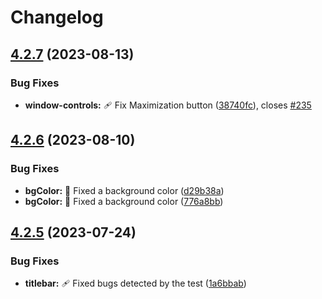 # Changelog

## [4.2.7](https://github.com/AlexTorresDev/custom-electron-titlebar/compare/v4.2.6...v4.2.7) (2023-08-13)


### Bug Fixes

* **window-controls:** :adhesive_bandage: Fix Maximization button ([38740fc](https://github.com/AlexTorresDev/custom-electron-titlebar/commit/38740fcd9450b9b02654005f562a13c81bbc180e)), closes [#235](https://github.com/AlexTorresDev/custom-electron-titlebar/issues/235)

## [4.2.6](https://github.com/AlexTorresDev/custom-electron-titlebar/compare/v4.2.5...v4.2.6) (2023-08-10)


### Bug Fixes

* **bgColor:** :bug: Fixed a background color ([d29b38a](https://github.com/AlexTorresDev/custom-electron-titlebar/commit/d29b38a6d7841d51a916fde917b0e8e6d6de8928))
* **bgColor:** :bug: Fixed a background color ([776a8bb](https://github.com/AlexTorresDev/custom-electron-titlebar/commit/776a8bbd3e8eb8e371b600d26260caf38bdf92dd))

## [4.2.5](https://github.com/AlexTorresDev/custom-electron-titlebar/compare/v4.2.4...v4.2.5) (2023-07-24)


### Bug Fixes

* **titlebar:** :adhesive_bandage: Fixed bugs detected by the test ([1a6bbab](https://github.com/AlexTorresDev/custom-electron-titlebar/commit/1a6bbab23da624bcb5040eeff49ce7b8d8a0e0cb))
